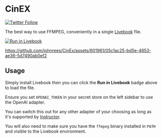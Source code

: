 # CinEX

[![Twitter Follow](https://img.shields.io/twitter/follow/ac_alejos?style=social)](https://twitter.com/ac_alejos)

The best way to use FFMPEG, conveniently in a single [Livebook](https://livebook.dev/) file.

[![Run in Livebook](https://livebook.dev/badge/v1/blue.svg)](https://livebook.dev/run?url=https%3A%2F%2Fraw.githubusercontent.com%2Facalejos%2FCinEx%2Fmain%2Fcinex.livemd)

https://github.com/johnrees/CinEx/assets/601961/05c1ac25-bd5e-4653-ae36-5d7490ab0ef2

## Usage

Simply install Livebook then you can click the **Run in Livebook** badge above to load the file.

Ensure you set `OPENAI_TOKEN` in your secret store on the left sidebar to use the OpenAI adapter.

You can switch this out for any other adapter of your choosing as long as it's supported by [Instructor](https://github.com/thmsmlr/instructor_ex).

You will also need to make sure you have the `ffmpeg` binary installed in `PATH` and visible to the Livebook
environment.
